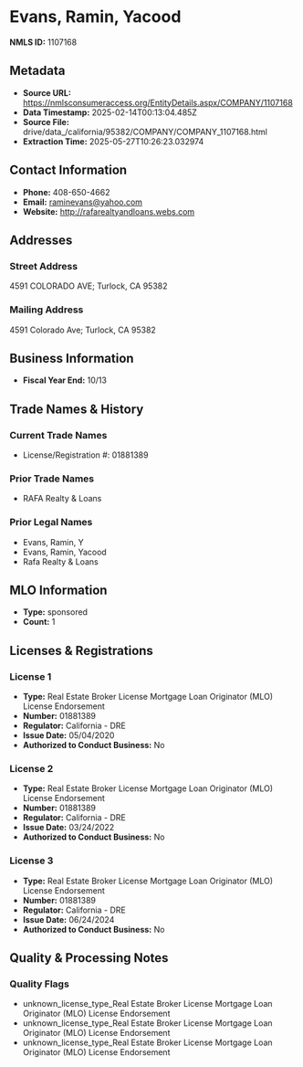 # Evans, Ramin, Yacood

**NMLS ID:** 1107168

## Metadata
- **Source URL:** https://nmlsconsumeraccess.org/EntityDetails.aspx/COMPANY/1107168
- **Data Timestamp:** 2025-02-14T00:13:04.485Z
- **Source File:** drive/data_/california/95382/COMPANY/COMPANY_1107168.html
- **Extraction Time:** 2025-05-27T10:26:23.032974

## Contact Information
- **Phone:** 408-650-4662
- **Email:** raminevans@yahoo.com
- **Website:** http://rafarealtyandloans.webs.com

## Addresses
### Street Address
4591 COLORADO AVE; Turlock, CA 95382

### Mailing Address
4591 Colorado Ave; Turlock, CA 95382

## Business Information
- **Fiscal Year End:** 10/13

## Trade Names & History
### Current Trade Names
- License/Registration #: 01881389

### Prior Trade Names
- RAFA Realty & Loans

### Prior Legal Names
- Evans, Ramin, Y
- Evans, Ramin, Yacood
- Rafa Realty & Loans

## MLO Information
- **Type:** sponsored
- **Count:** 1

## Licenses & Registrations

### License 1
- **Type:** Real Estate Broker License Mortgage Loan Originator (MLO) License Endorsement
- **Number:** 01881389
- **Regulator:** California - DRE
- **Issue Date:** 05/04/2020
- **Authorized to Conduct Business:** No

### License 2
- **Type:** Real Estate Broker License Mortgage Loan Originator (MLO) License Endorsement
- **Number:** 01881389
- **Regulator:** California - DRE
- **Issue Date:** 03/24/2022
- **Authorized to Conduct Business:** No

### License 3
- **Type:** Real Estate Broker License Mortgage Loan Originator (MLO) License Endorsement
- **Number:** 01881389
- **Regulator:** California - DRE
- **Issue Date:** 06/24/2024
- **Authorized to Conduct Business:** No

## Quality & Processing Notes
### Quality Flags
- unknown_license_type_Real Estate Broker License Mortgage Loan Originator (MLO) License Endorsement
- unknown_license_type_Real Estate Broker License Mortgage Loan Originator (MLO) License Endorsement
- unknown_license_type_Real Estate Broker License Mortgage Loan Originator (MLO) License Endorsement
